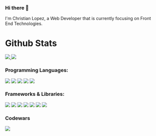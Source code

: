 ### Hi there 👋
I'm Christian Lopez, a Web Developer that is currently focusing on Front End Technologies.

# Github Stats
<a href="https://github.com/lpzchrstn">
<img src="https://github-readme-stats.vercel.app/api?username=lpzchrstn&count_private=true&show_icons=true&title_color=E8E8E8&icon_color=B93021&text_color=3D7EBB&bg_color=45,1D1D1F,303133&border_radius=15" />
</a>

<a href="https://github.com/lpzchrstn">
  <img src="https://github-readme-stats.vercel.app/api/top-langs?username=lpzchrstn&layout=compact&exclude_repo=FE-training,sass-lpzchrstn&langs_count=10&count_private=true&bg_color=45,1D1D1F,303133&border_radius=15&text_color=ffffff&title_color=3D7EBB" />
</a>

### Programming Languages:
<img src="https://img.shields.io/badge/-HTML5-E35026?logo=html5&logoColor=white&style=for-the-badge" /> <img src="https://img.shields.io/badge/-CSS3-0374C2?logo=css3&logoColor=white&style=for-the-badge" /> <img src="https://img.shields.io/badge/-Javascript-F7DF1C?logo=javascript&logoColor=white&style=for-the-badge" /> <img src="https://img.shields.io/badge/-Typescript-007ACC?logo=typescript&logoColor=white&style=for-the-badge" /> <img src="https://img.shields.io/badge/-PHP-787CB4?logo=php&logoColor=white&style=for-the-badge" />


### Frameworks & Libraries:
<img src="https://img.shields.io/badge/-Apollographql-311C87?logo=apollographql&logoColor=white&style=for-the-badge" /> <img src="https://img.shields.io/badge/-Gatsby-663399?logo=gatsby&logoColor=white&style=for-the-badge" /> <img src="https://img.shields.io/badge/-Next-000000?logo=next.js&logoColor=white&style=for-the-badge" /> <img src="https://img.shields.io/badge/-React-212329?logo=react&logoColor=white&style=for-the-badge" /> <img src="https://img.shields.io/badge/-SASS-FF69B4?logo=sass&logoColor=white&style=for-the-badge" /> <img src="https://img.shields.io/badge/-StyledComponents-DB7192?logo=styledcomponents&logoColor=white&style=for-the-badge" /> <img src="https://img.shields.io/badge/-TailwindCSS-37B2AB?logo=tailwindcss&logoColor=white&style=for-the-badge" />

### Codewars
[<img src="https://www.codewars.com/users/lpzchrstn/badges/large" />](https://www.codewars.com/users/lpzchrstn)
